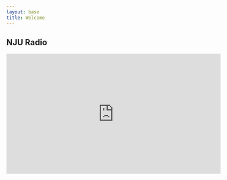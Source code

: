 ```yaml
---
layout: base
title: Welcome
---
```



## NJU Radio


    
<div align="center"><iframe width="560" height="315" src="http://player.youku.com/player.php/sid/XNjgxOTI4MjQ4/v.swf" frameborder="0" allowfullscreen></iframe></div>
                       
  
 
